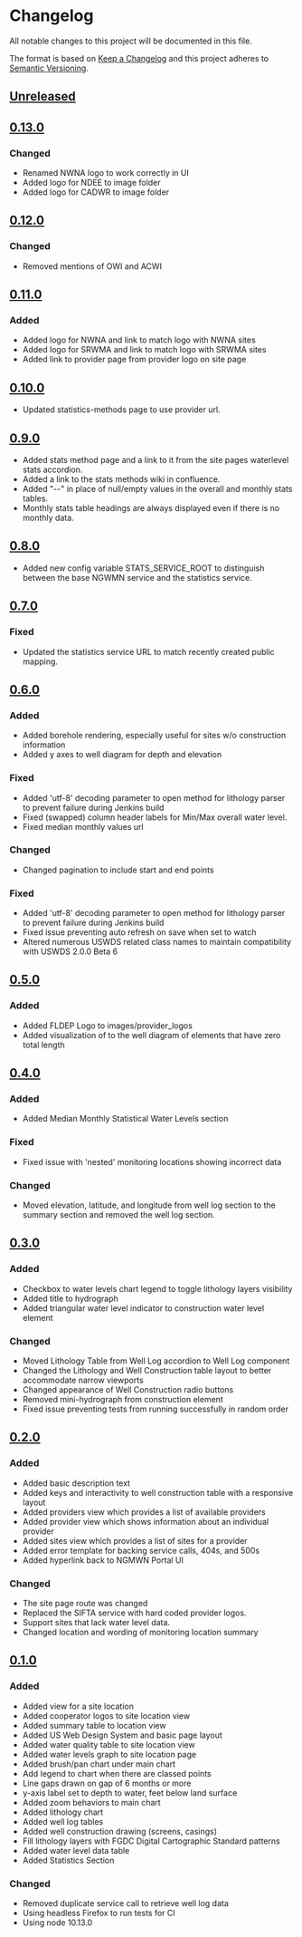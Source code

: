 # Changelog
All notable changes to this project will be documented in this file.

The format is based on [Keep a Changelog](http://keepachangelog.com/en/1.0.0/)
and this project adheres to [Semantic Versioning](http://semver.org/spec/v2.0.0.html).

## [Unreleased](https://github.com/ACWI-SOGW/ngwmn-ui/compare/ngwmn-ui-0.13.0...master)

## [0.13.0](https://github.com/ACWI-SOGW/ngwmn-ui/compare/ngwmn-ui-0.12.0...ngwmn-ui-0.13.0)
### Changed
-   Renamed NWNA logo to work correctly in UI
-   Added logo for NDEE to image folder
-   Added logo for CADWR to image folder

## [0.12.0](https://github.com/ACWI-SOGW/ngwmn-ui/compare/ngwmn-ui-0.11.0...ngwmn-ui-0.12.0)
### Changed
-   Removed mentions of OWI and ACWI

## [0.11.0](https://github.com/ACWI-SOGW/ngwmn-ui/compare/ngwmn-ui-0.10.0...ngwmn-ui-0.11.0)
### Added
-   Added logo for NWNA and link to match logo with NWNA sites 
-   Added logo for SRWMA and link to match logo with SRWMA sites
-   Added link to provider page from provider logo on site page

## [0.10.0](https://github.com/ACWI-SOGW/ngwmn-ui/compare/ngwmn-ui-0.9.0...ngwmn-ui-0.10.0)
-   Updated statistics-methods page to use provider url.

## [0.9.0](https://github.com/ACWI-SOGW/ngwmn-ui/compare/ngwmn-ui-0.8.0...ngwmn-ui-0.9.0)
-   Added stats method page and a link to it from the site pages waterlevel stats accordion.
-   Added a link to the stats methods wiki in confluence.
-   Added "--" in place of null/empty values in the overall and monthly stats tables.
-   Monthly stats table headings are always displayed even if there is no monthly data.

## [0.8.0](https://github.com/ACWI-SOGW/ngwmn-ui/compare/ngwmn-ui-0.7.0...ngwmn-ui-0.8.0)
-   Added new config variable STATS_SERVICE_ROOT to distinguish between the base NGWMN service and
the statistics service.

## [0.7.0](https://github.com/ACWI-SOGW/ngwmn-ui/compare/ngwmn-ui-0.6.0...ngwmn-ui-0.7.0)
### Fixed
-   Updated the statistics service URL to match recently created public mapping.

## [0.6.0](https://github.com/ACWI-SOGW/ngwmn-ui/compare/ngwmn-ui-0.5.0...ngwmn-ui-0.6.0)
### Added
-   Added borehole rendering, especially useful for sites w/o construction information
-   Added y axes to well diagram for depth and elevation

### Fixed
-   Added 'utf-8' decoding parameter to open method for lithology parser to prevent failure during Jenkins build
-   Fixed (swapped) column header labels for Min/Max overall water level.
-   Fixed median monthly values url

### Changed
-   Changed pagination to include start and end points

### Fixed
-   Added 'utf-8' decoding parameter to open method for lithology parser to prevent failure during Jenkins build
-   Fixed issue preventing auto refresh on save when set to watch
-   Altered numerous USWDS related class names to maintain compatibility with USWDS 2.0.0 Beta 6

## [0.5.0](https://github.com/ACWI-SOGW/ngwmn-ui/compare/ngwmn-ui-0.4.0...ngwmn-ui-0.5.0)
### Added
-   Added FLDEP Logo to images/provider_logos
-   Added visualization of to the well diagram of elements that have zero total length

## [0.4.0](https://github.com/ACWI-SOGW/ngwmn-ui/compare/ngwmn-ui-0.3.0...ngwmn-ui-0.4.0)
### Added
-   Added Median Monthly Statistical Water Levels section

### Fixed
-   Fixed issue with 'nested' monitoring locations showing incorrect data

### Changed
-   Moved elevation, latitude, and longitude from well log section to the summary section and removed the well log section.

## [0.3.0](https://github.com/ACWI-SOGW/ngwmn-ui/compare/ngwmn-ui-0.2.0...ngwmn-ui-0.3.0)
### Added
-   Checkbox to water levels chart legend to toggle lithology layers visibility
-   Added title to hydrograph
-   Added triangular water level indicator to construction water level element

### Changed
-   Moved Lithology Table from Well Log accordion to Well Log component
-   Changed the Lithology and Well Construction table layout to better accommodate narrow viewports
-   Changed appearance of Well Construction radio buttons
-   Removed mini-hydrograph from construction element
-   Fixed issue preventing tests from running successfully in random order

## [0.2.0](https://github.com/ACWI-SOGW/ngwmn-ui/compare/ngwmn-ui-0.1.0...ngwmn-ui-0.2.0)
### Added
-   Added basic description text
-   Added keys and interactivity to well construction table with a responsive layout
-   Added providers view which provides a list of available providers
-   Added provider view which shows information about an individual provider
-   Added sites view which provides a list of sites for a provider
-   Added error template for backing service calls, 404s, and 500s
-   Added hyperlink back to NGMWN Portal UI

### Changed
-   The site page route was changed
-   Replaced the SIFTA service with hard coded provider logos.
-   Support sites that lack water level data.
-   Changed location and wording of monitoring location summary

## [0.1.0](https://github.com/ACWI-SOGW/ngwmn-ui/tree/ngwmn-ui-0.1.0])
### Added
-   Added view for a site location
-   Added cooperator logos to site location view
-   Added summary table to location view
-   Added US Web Design System and basic page layout
-   Added water quality table to site location view
-   Added water levels graph to site location page
-   Added brush/pan chart under main chart
-   Add legend to chart when there are classed points
-   Line gaps drawn on gap of 6 months or more
-   y-axis label set to depth to water, feet below land surface
-   Added zoom behaviors to main chart
-   Added lithology chart
-   Added well log tables
-   Added well construction drawing (screens, casings)
-   Fill lithology layers with FGDC Digital Cartographic Standard patterns
-   Added water level data table
-   Added Statistics Section

### Changed
-   Removed duplicate service call to retrieve well log data
-   Using headless Firefox to run tests for CI
-   Using node 10.13.0